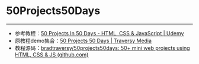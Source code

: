 # 50Projects50Days

---

* 参考教程：[50 Projects In 50 Days - HTML, CSS & JavaScript | Udemy](https://www.udemy.com/course/50-projects-50-days/)
* 原教程demo集合：[50 Projects 50 Days | Traversy Media](https://50projects50days.com/)
* 教程源码：[bradtraversy/50projects50days: 50+ mini web projects using HTML, CSS & JS (github.com)](https://github.com/bradtraversy/50projects50days)

